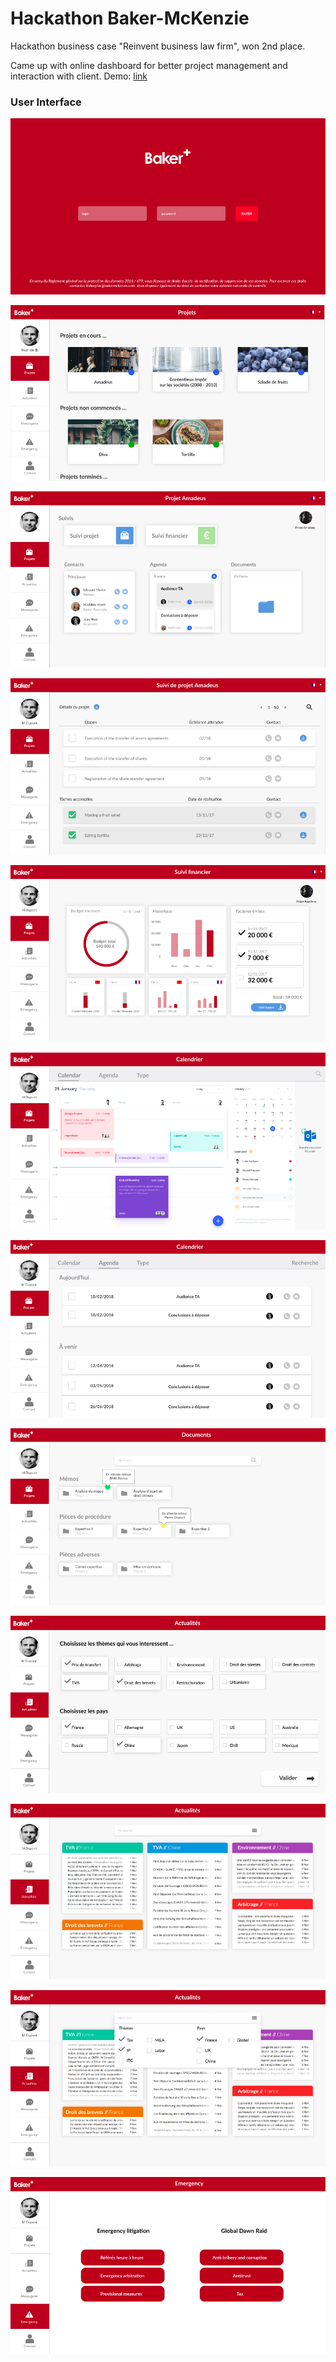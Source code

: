 # Hackathon Baker-McKenzie
 Hackathon business case "Reinvent business law firm", won 2nd place.

Came up with online dashboard for better project management and interaction with client. 
Demo: [link](http://goo.gl/WoBChD)

### User Interface
![alt text](https://github.com/eryndi/Hackathon-Baker-McKenzie/blob/master/DEMO_Screen_shots/BAKER01.png "Sign_in")

![alt text](https://github.com/eryndi/Hackathon-Baker-McKenzie/blob/master/DEMO_Screen_shots/BAKER02.png "Projects")

![alt text](https://github.com/eryndi/Hackathon-Baker-McKenzie/blob/master/DEMO_Screen_shots/BAKER03.png "Project overview")

![alt text](https://github.com/eryndi/Hackathon-Baker-McKenzie/blob/master/DEMO_Screen_shots/BAKER04.png "Project Dashboard")

![alt text](https://github.com/eryndi/Hackathon-Baker-McKenzie/blob/master/DEMO_Screen_shots/BAKER05.png "Financial Dashboard")

![alt text](https://github.com/eryndi/Hackathon-Baker-McKenzie/blob/master/DEMO_Screen_shots/BAKER06.png "Calendar")

![alt text](https://github.com/eryndi/Hackathon-Baker-McKenzie/blob/master/DEMO_Screen_shots/BAKER07.png "Upcoming Events")

![alt text](https://github.com/eryndi/Hackathon-Baker-McKenzie/blob/master/DEMO_Screen_shots/BAKER08.png "Doc Archive")

![alt text](https://github.com/eryndi/Hackathon-Baker-McKenzie/blob/master/DEMO_Screen_shots/BAKER09.png "News digest 01")

![alt text](https://github.com/eryndi/Hackathon-Baker-McKenzie/blob/master/DEMO_Screen_shots/BAKER10.png "News digest 02")

![alt text](https://github.com/eryndi/Hackathon-Baker-McKenzie/blob/master/DEMO_Screen_shots/BAKER11.png "News digest 03")

![alt text](https://github.com/eryndi/Hackathon-Baker-McKenzie/blob/master/DEMO_Screen_shots/BAKER12.png "Legal emergency")
